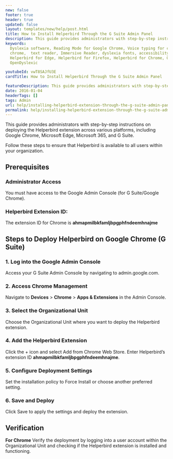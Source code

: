 ```yaml
---
new: false
footer: true
header: true
updated: false
layout: templates/new/help/post.html
title: How to Install Helperbird Through the G Suite Admin Panel
description: This guide provides administrators with step-by-step instructions on deploying the Helperbird extension across various platforms, including Google Chrome, Microsoft Edge, Microsoft 365, and G Suite.
keywords:
  Dyslexia software, Reading Mode for Google Chrome, Voice typing for chrome, Text to speech for
  chrome,  text reader, Immersive Reader, dyslexia fonts, accessibility software, dyslexia software,
  Helperbird for Edge, Helperbird for Firefox, Helperbird for Chrome, Opendyslexic for Chrome,
  OpenDyslexic

youtubeId: vwT8SAJfU3E
cardTitle: How to Install Helperbird Through the G Suite Admin Panel

featureDescription: This guide provides administrators with step-by-step instructions on deploying the Helperbird extension across various platforms, including Google Chrome, Microsoft Edge, Microsoft 365, and G Suite.
date: 2016-01-04
headerTags: []
tags: Admin
url: help/installing-helperbird-extension-through-the-g-suite-admin-panel/
permalink: help/installing-helperbird-extension-through-the-g-suite-admin-panel/
---
```




This guide provides administrators with step-by-step instructions on deploying the Helperbird extension across various platforms, including Google Chrome, Microsoft Edge, Microsoft 365, and G Suite. 

Follow these steps to ensure that Helperbird is available to all users within your organization.

## Prerequisites

### Administrator Access

You must have access to the Google Admin Console (for G Suite/Google Chrome).

### Helperbird Extension ID:

The extension ID for Chrome is **ahmapmilbkfamljbpgphfndeemhnajme**

## Steps to Deploy Helperbird on Google Chrome (G Suite)

### 1. Log into the Google Admin Console

Access your G Suite Admin Console by navigating to admin.google.com.

### 2. Access Chrome Management

Navigate to **Devices** > **Chrome** > **Apps & Extensions** in the Admin Console.

### 3. Select the Organizational Unit

Choose the Organizational Unit where you want to deploy the Helperbird extension.

### 4. Add the Helperbird Extension

Click the + icon and select Add from Chrome Web Store. Enter Helperbird’s extension ID **ahmapmilbkfamljbpgphfndeemhnajme**.

### 5. Configure Deployment Settings

Set the installation policy to Force Install or choose another preferred setting.

### 6. Save and Deploy

Click Save to apply the settings and deploy the extension.


## Verification

**For Chrome** Verify the deployment by logging into a user account within the Organizational Unit and checking if the Helperbird extension is installed and functioning.


